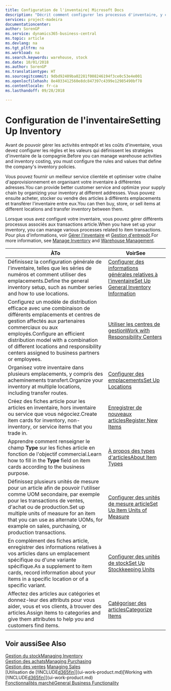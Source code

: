 ```yaml
---
title: Configuration de l'inventaire| Microsoft Docs
description: "Décrit comment configurer les processus d'inventaire, y compris les acheminements pour le transfert et les emplacements, tels que des entrepôts."
services: project-madeira
documentationcenter: 
author: SorenGP
ms.service: dynamics365-business-central
ms.topic: article
ms.devlang: na
ms.tgt_pltfrm: na
ms.workload: na
ms.search.keywords: warehouse, stock
ms.date: 10/01/2018
ms.author: SorenGP
ms.translationtype: HT
ms.sourcegitcommit: 9dbd92409ba02281f008246194f3ce0c53e4e001
ms.openlocfilehash: 8e4033412560e8dc847397c4399e12985490bf78
ms.contentlocale: fr-ca
ms.lasthandoff: 09/28/2018

---
```

# <a name="setting-up-inventory"></a><span data-ttu-id="41d53-103">Configuration de l'inventaire</span><span class="sxs-lookup"><span data-stu-id="41d53-103">Setting Up Inventory</span></span>
<span data-ttu-id="41d53-104">Avant de pouvoir gérer les activités entrepôt et les coûts d'inventaire, vous devez configurer les règles et les valeurs qui définissent les stratégies d'inventaire de la compagnie.</span><span class="sxs-lookup"><span data-stu-id="41d53-104">Before you can manage warehouse activities and inventory costing, you must configure the rules and values that define the company's inventory policies.</span></span>

<span data-ttu-id="41d53-105">Vous pouvez fournir un meilleur service clientèle et optimiser votre chaîne d'approvisionnement en organisant votre inventaire à différentes adresses.</span><span class="sxs-lookup"><span data-stu-id="41d53-105">You can provide better customer service and optimize your supply chain by organizing your inventory at different addresses.</span></span> <span data-ttu-id="41d53-106">Vous pouvez ensuite acheter, stocker ou vendre des articles à différents emplacements et transférer l'inventaire entre eux.</span><span class="sxs-lookup"><span data-stu-id="41d53-106">You can then buy, store, or sell items at different locations and transfer inventory between them.</span></span>

<span data-ttu-id="41d53-107">Lorsque vous avez configuré votre inventaire, vous pouvez gérer différents processus associés aux transactions article.</span><span class="sxs-lookup"><span data-stu-id="41d53-107">When you have set up your inventory, you can manage various processes related to item transactions.</span></span> <span data-ttu-id="41d53-108">Pour plus d'informations, voir [Gérer l'inventaire](inventory-manage-inventory.md) et [Gestion d'entrepôt](warehouse-manage-warehouse.md).</span><span class="sxs-lookup"><span data-stu-id="41d53-108">For more information, see [Manage Inventory](inventory-manage-inventory.md) and [Warehouse Management](warehouse-manage-warehouse.md).</span></span>

| <span data-ttu-id="41d53-109">À</span><span class="sxs-lookup"><span data-stu-id="41d53-109">To</span></span> | <span data-ttu-id="41d53-110">Voir</span><span class="sxs-lookup"><span data-stu-id="41d53-110">See</span></span> |
| --- | --- |
| <span data-ttu-id="41d53-111">Définissez la configuration générale de l'inventaire, telles que les séries de numéros et comment utiliser des emplacements.</span><span class="sxs-lookup"><span data-stu-id="41d53-111">Define the general inventory setup, such as number series and how to use locations.</span></span> |[<span data-ttu-id="41d53-112">Configurer des informations générales relatives à l'inventaire</span><span class="sxs-lookup"><span data-stu-id="41d53-112">Set Up General Inventory Information</span></span>](inventory-how-setup-general.md) |
|<span data-ttu-id="41d53-113">Configurez un modèle de distribution efficace avec une combinaison de différents emplacements et centres de gestion affectés aux partenaires commerciaux ou aux employés.</span><span class="sxs-lookup"><span data-stu-id="41d53-113">Configure an efficient distribution model with a combination of different locations and responsibility centers assigned to business partners or employees.</span></span>|[<span data-ttu-id="41d53-114">Utiliser les centres de gestion</span><span class="sxs-lookup"><span data-stu-id="41d53-114">Work with Responsibility Centers</span></span>](inventory-responsibility-centers.md)|
| <span data-ttu-id="41d53-115">Organisez votre inventaire dans plusieurs emplacements, y compris des acheminements transfert.</span><span class="sxs-lookup"><span data-stu-id="41d53-115">Organize your inventory at multiple locations, including transfer routes.</span></span> |[<span data-ttu-id="41d53-116">Configurer des emplacements</span><span class="sxs-lookup"><span data-stu-id="41d53-116">Set Up Locations</span></span>](inventory-how-register-new-items.md) |
| <span data-ttu-id="41d53-117">Créez des fiches article pour les articles en inventaire, hors inventaire ou service que vous négociez.</span><span class="sxs-lookup"><span data-stu-id="41d53-117">Create item cards for inventory, non-inventory, or service items that you trade in.</span></span> |[<span data-ttu-id="41d53-118">Enregistrer de nouveaux articles</span><span class="sxs-lookup"><span data-stu-id="41d53-118">Register New Items</span></span>](inventory-how-register-new-items.md) |
|<span data-ttu-id="41d53-119">Apprendre comment renseigner le champ **Type** sur les fiches article en fonction de l'objectif commercial.</span><span class="sxs-lookup"><span data-stu-id="41d53-119">Learn how to fill in the **Type** field on item cards according to the business purpose.</span></span>|[<span data-ttu-id="41d53-120">À propos des types d'articles</span><span class="sxs-lookup"><span data-stu-id="41d53-120">About Item Types</span></span>](inventory-about-item-types.md)| 
|<span data-ttu-id="41d53-121">Définissez plusieurs unités de mesure pour un article afin de pouvoir l'utiliser comme UOM secondaire, par exemple pour les transactions de ventes, d'achat ou de production.</span><span class="sxs-lookup"><span data-stu-id="41d53-121">Set up multiple units of measure for an item that you can use as alternate UOMs, for example on sales, purchasing, or production transactions.</span></span>|[<span data-ttu-id="41d53-122">Configurer des unités de mesure article</span><span class="sxs-lookup"><span data-stu-id="41d53-122">Set Up Item Units of Measure</span></span>](inventory-how-setup-units-of-measure.md)|
|<span data-ttu-id="41d53-123">En complément des fiches article, enregistrer des informations relatives à vos articles dans un emplacement spécifique ou d'une variante spécifique.</span><span class="sxs-lookup"><span data-stu-id="41d53-123">As a supplement to item cards, record information about your items in a specific location or of a specific variant.</span></span>|[<span data-ttu-id="41d53-124">Configurer des unités de stock</span><span class="sxs-lookup"><span data-stu-id="41d53-124">Set Up Stockkeeping Units</span></span>](inventory-how-to-set-up-stockkeeping-units.md)|
| <span data-ttu-id="41d53-125">Affectez des articles aux catégories et donnez-leur des attributs pour vous aider, vous et vos clients, à trouver des articles.</span><span class="sxs-lookup"><span data-stu-id="41d53-125">Assign items to categories and give them attributes to help you and customers find items.</span></span> |[<span data-ttu-id="41d53-126">Catégoriser des articles</span><span class="sxs-lookup"><span data-stu-id="41d53-126">Categorize Items</span></span>](inventory-how-categorize-items.md) |

## <a name="see-also"></a><span data-ttu-id="41d53-127">Voir aussi</span><span class="sxs-lookup"><span data-stu-id="41d53-127">See Also</span></span>
[<span data-ttu-id="41d53-128">Gestion du stock</span><span class="sxs-lookup"><span data-stu-id="41d53-128">Managing Inventory</span></span>](inventory-manage-inventory.md)  
[<span data-ttu-id="41d53-129">Gestion des achats</span><span class="sxs-lookup"><span data-stu-id="41d53-129">Managing Purchasing</span></span>](purchasing-manage-purchasing.md)  
<span data-ttu-id="41d53-130">[Gestion des ventes](sales-manage-sales.md)  </span><span class="sxs-lookup"><span data-stu-id="41d53-130">[Managing Sales](sales-manage-sales.md)  </span></span>  
<span data-ttu-id="41d53-131">[Utilisation de [!INCLUDE[d365fin](includes/d365fin_md.md)]](ui-work-product.md)</span><span class="sxs-lookup"><span data-stu-id="41d53-131">[Working with [!INCLUDE[d365fin](includes/d365fin_md.md)]](ui-work-product.md)</span></span>  
[<span data-ttu-id="41d53-132">Fonctionnalités marché</span><span class="sxs-lookup"><span data-stu-id="41d53-132">General Business Functionality</span></span>](ui-across-business-areas.md)

